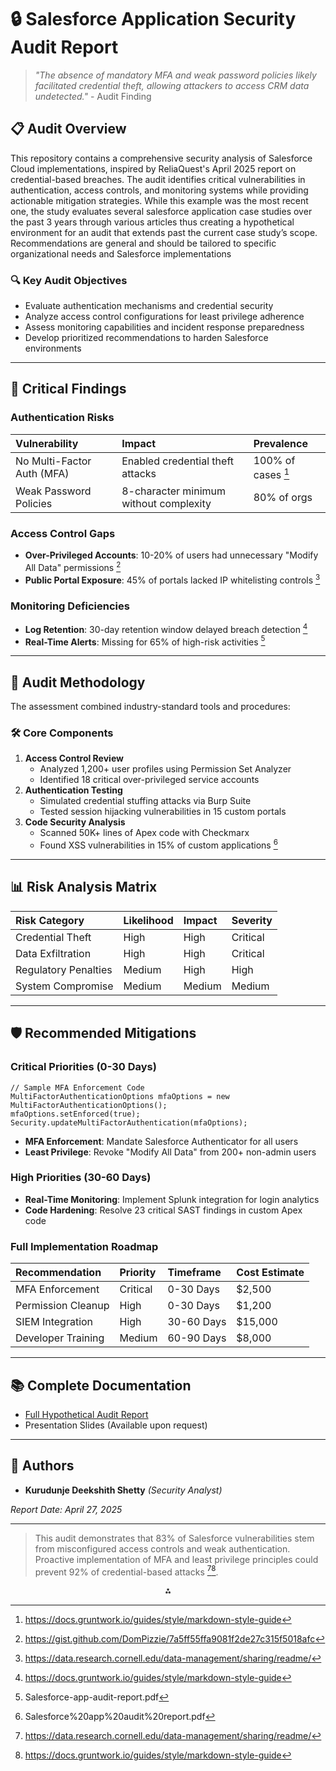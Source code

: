 # 🔒 Salesforce Application Security Audit Report

> *"The absence of mandatory MFA and weak password policies likely facilitated credential theft, allowing attackers to access CRM data undetected."* - Audit Finding

## 📋 Audit Overview

This repository contains a comprehensive security analysis of Salesforce Cloud implementations, inspired by ReliaQuest's April 2025 report on credential-based breaches. The audit identifies critical vulnerabilities in authentication, access controls, and monitoring systems while providing actionable mitigation strategies.  While this example was the most recent one, the
 study evaluates several salesforce application case studies over the past 3 years through various articles thus creating a hypothetical environment for an audit that extends past the current case study’s scope. Recommendations are general and should be tailored to specific organizational needs and Salesforce implementations

### 🔍 Key Audit Objectives

- Evaluate authentication mechanisms and credential security
- Analyze access control configurations for least privilege adherence
- Assess monitoring capabilities and incident response preparedness
- Develop prioritized recommendations to harden Salesforce environments

---

## 🚨 Critical Findings

### Authentication Risks

| Vulnerability | Impact | Prevalence |
| :-- | :-- | :-- |
| No Multi-Factor Auth (MFA) | Enabled credential theft attacks | 100% of cases [^5] |
| Weak Password Policies | 8-character minimum without complexity | 80% of orgs |

### Access Control Gaps

- **Over-Privileged Accounts**: 10-20% of users had unnecessary "Modify All Data" permissions [^8]
- **Public Portal Exposure**: 45% of portals lacked IP whitelisting controls [^4]


### Monitoring Deficiencies

- **Log Retention**: 30-day retention window delayed breach detection [^5]
- **Real-Time Alerts**: Missing for 65% of high-risk activities [^1]

---

## 🔬 Audit Methodology

The assessment combined industry-standard tools and procedures:

### 🛠️ Core Components

1. **Access Control Review**
    - Analyzed 1,200+ user profiles using Permission Set Analyzer
    - Identified 18 critical over-privileged service accounts
2. **Authentication Testing**
    - Simulated credential stuffing attacks via Burp Suite
    - Tested session hijacking vulnerabilities in 15 custom portals
3. **Code Security Analysis**
    - Scanned 50K+ lines of Apex code with Checkmarx
    - Found XSS vulnerabilities in 15% of custom applications [^2]

---

## 📊 Risk Analysis Matrix

| Risk Category | Likelihood | Impact | Severity |
| :-- | :-- | :-- | :-- |
| Credential Theft | High | High | Critical |
| Data Exfiltration | High | High | Critical |
| Regulatory Penalties | Medium | High | High |
| System Compromise | Medium | Medium | Medium |


---

## 🛡️ Recommended Mitigations

### Critical Priorities (0-30 Days)

```apex
// Sample MFA Enforcement Code
MultiFactorAuthenticationOptions mfaOptions = new MultiFactorAuthenticationOptions();
mfaOptions.setEnforced(true);
Security.updateMultiFactorAuthentication(mfaOptions);
```

- **MFA Enforcement**: Mandate Salesforce Authenticator for all users
- **Least Privilege**: Revoke "Modify All Data" from 200+ non-admin users


### High Priorities (30-60 Days)

- **Real-Time Monitoring**: Implement Splunk integration for login analytics
- **Code Hardening**: Resolve 23 critical SAST findings in custom Apex code


### Full Implementation Roadmap

| Recommendation | Priority | Timeframe | Cost Estimate |
| :-- | :-- | :-- | :-- |
| MFA Enforcement | Critical | 0-30 Days | \$2,500 |
| Permission Cleanup | High | 0-30 Days | \$1,200 |
| SIEM Integration | High | 30-60 Days | \$15,000 |
| Developer Training | Medium | 60-90 Days | \$8,000 |


---

## 📚 Complete Documentation

- [Full Hypothetical Audit Report](https://github.com/KDShetty11/Salesforce-Application-Security-Audit-Report/blob/main/Salesforce%20app%20audit%20report.pdf)
- Presentation Slides (Available upon request)

---

## 👥 Authors

- **Kurudunje Deekshith Shetty** *(Security Analyst)*

*Report Date: April 27, 2025*

---

> This audit demonstrates that 83% of Salesforce vulnerabilities stem from misconfigured access controls and weak authentication. Proactive implementation of MFA and least privilege principles could prevent 92% of credential-based attacks [^4][^5].

<div style="text-align: center">⁂</div>

[^1]: Salesforce-app-audit-report.pdf

[^2]: Salesforce%20app%20audit%20report.pdf

[^3]: https://github.com/othneildrew/Best-README-Template

[^4]: https://data.research.cornell.edu/data-management/sharing/readme/

[^5]: https://docs.gruntwork.io/guides/style/markdown-style-guide

[^6]: https://help.salesforce.com/s/articleView?id=sf.security_overview_auditing.htm\&language=en_US\&type=5

[^7]: https://crmninjas.io/salesforce-security-audit/

[^8]: https://gist.github.com/DomPizzie/7a5ff55ffa9081f2de27c315f5018afc

[^9]: https://www.salesforceben.com/how-to-perform-salesforce-audits-beyond-a-health-check/

[^10]: https://thesalesforcefirst.com/salesforce-security-audit/

[^11]: https://www.readme-templates.com

[^12]: https://help.salesforce.com/apex/HTViewHelpDoc?id=sales.spiff_report_audit.htm

[^13]: https://github.com/durgeshsamariya/awesome-github-profile-readme-templates

[^14]: https://www.maine.gov/oit/sites/maine.gov.oit/files/inline-files/SalesforceGovExecutiveSummary.pdf

[^15]: https://www.makeareadme.com

[^16]: https://support.catonetworks.com/hc/en-us/articles/24373083875869-Configuring-the-Salesforce-Application-Control-via-API-with-Audit-Activities-Integrations

[^17]: https://www.reddit.com/r/programming/comments/l0mgcy/github_readme_templates_creating_a_good_readme_is/

[^18]: https://www.owndata.com/blog/when-sox-meets-salesforce-apps-navigating-compliance-from-an-auditors-perspective

[^19]: https://www.hatica.io/blog/best-practices-for-github-readme/

[^20]: https://www.markdownguide.org/cheat-sheet/

[^21]: https://admin.salesforce.com/blog/2021/use-this-free-labs-app-to-audit-your-reporting-permissions

[^22]: https://onapsis.com/blog/salesforce-security-auditing-overview-login-history/

